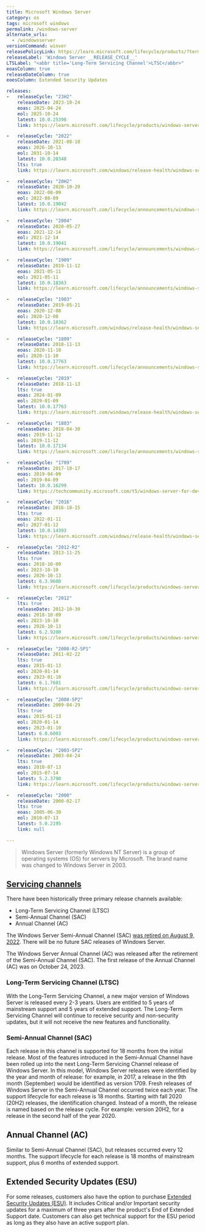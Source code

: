 ```yaml
---
title: Microsoft Windows Server
category: os
tags: microsoft windows
permalink: /windows-server
alternate_urls:
  - /windowsserver
versionCommand: winver
releasePolicyLink: https://learn.microsoft.com/lifecycle/products/?terms=Windows%20Server
releaseLabel: 'Windows Server __RELEASE_CYCLE__'
LTSLabel: "<abbr title='Long-Term Servicing Channel'>LTSC</abbr>"
eoasColumn: true
releaseDateColumn: true
eoesColumn: Extended Security Updates

releases:
-   releaseCycle: "23H2"
    releaseDate: 2023-10-24
    eoas: 2025-04-24
    eol: 2025-10-24
    latest: 10.0.25398
    link: https://learn.microsoft.com/lifecycle/products/windows-server-annual-channel

-   releaseCycle: "2022"
    releaseDate: 2021-08-18
    eoas: 2026-10-13
    eol: 2031-10-14
    latest: 10.0.20348
    lts: true
    link: https://learn.microsoft.com/windows/release-health/windows-server-release-info

-   releaseCycle: "20H2"
    releaseDate: 2020-10-20
    eoas: 2022-08-09
    eol: 2022-08-09
    latest: 10.0.19042
    link: https://learn.microsoft.com/lifecycle/announcements/windows-server-20h2-retiring

-   releaseCycle: "2004"
    releaseDate: 2020-05-27
    eoas: 2021-12-14
    eol: 2021-12-14
    latest: 10.0.19041
    link: https://learn.microsoft.com/lifecycle/announcements/windows-server-version-2004-end-of-servicing

-   releaseCycle: "1909"
    releaseDate: 2019-11-12
    eoas: 2021-05-11
    eol: 2021-05-11
    latest: 10.0.18363
    link: https://learn.microsoft.com/lifecycle/announcements/windows-server-1909-end-of-servicing

-   releaseCycle: "1903"
    releaseDate: 2019-05-21
    eoas: 2020-12-08
    eol: 2020-12-08
    latest: 10.0.18362
    link: https://learn.microsoft.com/windows/release-health/windows-server-release-info

-   releaseCycle: "1809"
    releaseDate: 2018-11-13
    eoas: 2020-11-10
    eol: 2020-11-10
    latest: 10.0.17763
    link: https://learn.microsoft.com/lifecycle/announcements/windows-server-1809-end-of-servicing

-   releaseCycle: "2019"
    releaseDate: 2018-11-13
    lts: true
    eoas: 2024-01-09
    eol: 2029-01-09
    latest: 10.0.17763
    link: https://learn.microsoft.com/windows/release-health/windows-server-release-info

-   releaseCycle: "1803"
    releaseDate: 2018-04-30
    eoas: 2019-11-12
    eol: 2019-11-12
    latest: 10.0.17134
    link: https://learn.microsoft.com/lifecycle/announcements/windows-server-1803-end-of-servicing

-   releaseCycle: "1709"
    releaseDate: 2017-10-17
    eoas: 2019-04-09
    eol: 2019-04-09
    latest: 10.0.16299
    link: https://techcommunity.microsoft.com/t5/windows-server-for-developers/windows-server-version-1709-lifecycle-announcement/m-p/379766

-   releaseCycle: "2016"
    releaseDate: 2016-10-15
    lts: true
    eoas: 2022-01-11
    eol: 2027-01-12
    latest: 10.0.14393
    link: https://learn.microsoft.com/windows/release-health/windows-server-release-info

-   releaseCycle: "2012-R2"
    releaseDate: 2013-11-25
    lts: true
    eoas: 2018-10-09
    eol: 2023-10-10
    eoes: 2026-10-13
    latest: 6.3.9600
    link: https://learn.microsoft.com/lifecycle/products/windows-server-2012-r2

-   releaseCycle: "2012"
    lts: true
    releaseDate: 2012-10-30
    eoas: 2018-10-09
    eol: 2023-10-10
    eoes: 2026-10-13
    latest: 6.2.9200
    link: https://learn.microsoft.com/lifecycle/products/windows-server-2012

-   releaseCycle: "2008-R2-SP1"
    releaseDate: 2011-02-22
    lts: true
    eoas: 2015-01-13
    eol: 2020-01-14
    eoes: 2023-01-10
    latest: 6.1.7601
    link: https://learn.microsoft.com/lifecycle/products/windows-server-2008-r2

-   releaseCycle: "2008-SP2"
    releaseDate: 2009-04-29
    lts: true
    eoas: 2015-01-13
    eol: 2020-01-14
    eoes: 2023-01-10
    latest: 6.0.6003
    link: https://learn.microsoft.com/lifecycle/products/windows-server-2008

-   releaseCycle: "2003-SP2"
    releaseDate: 2003-04-24
    lts: true
    eoas: 2010-07-13
    eol: 2015-07-14
    latest: 5.2.3790
    link: https://learn.microsoft.com/lifecycle/products/windows-server-2003-

-   releaseCycle: "2000"
    releaseDate: 2000-02-17
    lts: true
    eoas: 2005-06-30
    eol: 2010-07-13
    latest: 5.0.2195
    link: null

---
```


> Windows Server (formerly Windows NT Server) is a group of operating systems (OS) for servers by
> Microsoft. The brand name was changed to Windows Server in 2003.

## [Servicing channels](https://learn.microsoft.com/windows-server/get-started/servicing-channels-comparison)
There have been historically three primary release channels available:
* Long-Term Servicing Channel (LTSC)
* Semi-Annual Channel (SAC)
* Annual Channel (AC)

The Windows Server Semi-Annual Channel (SAC) [was retired on August 9, 2022](https://learn.microsoft.com/en-us/lifecycle/announcements/windows-server-20h2-retiring). There will be no future SAC releases of Windows Server.

The Windows Server Annual Channel (AC) was released after the retirement of the Semi-Annual Channel (SAC). The first release of the Annual Channel (AC) was on October 24, 2023.

### Long-Term Servicing Channel (LTSC)
With the Long-Term Servicing Channel, a new major version of Windows Server is released every 2-3 years. Users are entitled to 5 years of mainstream support and 5 years of extended support. The Long-Term Servicing Channel will continue to receive security and non-security updates, but it will not receive the new features and functionality.

### Semi-Annual Channel (SAC)
Each release in this channel is supported for 18 months from the initial release. Most of the features introduced in the Semi-Annual Channel have been rolled up into the next Long-Term Servicing Channel release of Windows Server.
In this model, Windows Server releases were identified by the year and month of release: for example, in 2017, a release in the 9th month (September) would be identified as version 1709. Fresh releases of Windows Server in the Semi-Annual Channel occurred twice each year. The support lifecycle for each release is 18 months. Starting with fall 2020 (20H2) releases, the identification changed. Instead of a month, the release is named based on the release cycle. For example: version 20H2, for a release in the second half of the year 2020.

## Annual Channel (AC)
Similar to Semi-Annual Channel (SAC), but releases occurred every 12 months.
The support lifecycle for each release is 18 months of mainstream support, plus 6 months of extended support.

## Extended Security Updates (ESU)

For some releases, customers also have the option to purchase [Extended Security Updates (ESU)](https://learn.microsoft.com/lifecycle/faq/extended-security-updates).
It includes Critical and/or Important security updates for a maximum of three years after the
product's End of Extended Support date. Customers can also get technical support for the ESU period
as long as they also have an active support plan.

